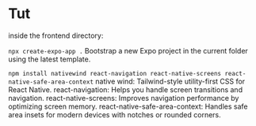 # Tut

inside the frontend directory: 

`npx create-expo-app .`
Bootstrap a new Expo project in the current folder using the latest template.

`npm install nativewind react-navigation react-native-screens react-native-safe-area-context`
native wind: Tailwind-style utility-first CSS for React Native.
react-navigation: Helps you handle screen transitions and navigation.
react-native-screens: Improves navigation performance by optimizing screen memory.
react-native-safe-area-context: Handles safe area insets for modern devices with notches or rounded corners.

